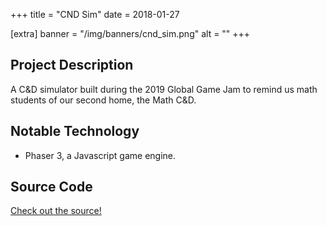+++
title = "CND Sim"
date = 2018-01-27

[extra]
banner = "/img/banners/cnd_sim.png"
alt = ""
+++

## Project Description

A C&D simulator built during the 2019 Global Game Jam to remind us math students of our second home, the Math C&D. 

## Notable Technology
- Phaser 3, a Javascript game engine.

## Source Code

[Check out the source!](https://github.com/inahinfante/Coffee-N-Donut-Shop-Simulator)
